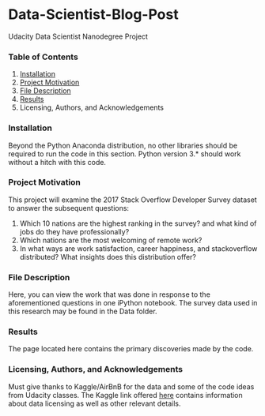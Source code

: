 # **Data-Scientist-Blog-Post**

Udacity Data Scientist Nanodegree Project

### Table of Contents

1. [Installation](#Installation)
2. [Project Motivation](#Motivation) 
3. [File Description](#Files)
4. [Results](#Results)
5. Licensing, Authors, and Acknowledgements

### Installation<a name="Installation"></a>

Beyond the Python Anaconda distribution, no other libraries should be required to run the code in this section. Python version 3.* should work without a hitch with this code.

### Project Motivation<a name="Motivation"></a>

This project will examine the 2017 Stack Overflow Developer Survey dataset to answer the subsequent questions:
1. Which 10 nations are the highest ranking in the survey? and what kind of jobs do they have professionally?
2. Which nations are the most welcoming of remote work?
3. In what ways are work satisfaction, career happiness, and stackoverflow distributed? What insights does this distribution offer?

### File Description<a name="Files"></a>

Here, you can view the work that was done in response to the aforementioned questions in one iPython notebook. The survey data used in this research may be found in the Data folder.

### Results

The page located here contains the primary discoveries made by the code.

### Licensing, Authors, and Acknowledgements

Must give thanks to Kaggle/AirBnB for the data and some of the code ideas from Udacity classes. The Kaggle link offered [here](https://www.kaggle.com/datasets/stackoverflow/so-survey-2017) contains information about data licensing as well as other relevant details.
